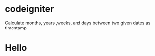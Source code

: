 # codeigniter
Calculate months, years ,weeks, and days between two given dates as timestamp
# Hello
